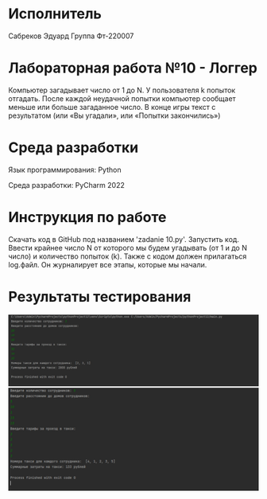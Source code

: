 # Исполнитель
Сабреков Эдуард
Группа Фт-220007

# Лабораторная работа №10 - Логгер
Компьютер загадывает число от 1 до N. У пользователя k попыток отгадать. После каждой неудачной попытки компьютер сообщает меньше или больше загаданное число. В конце игры текст с результатом (или «Вы угадали», или «Попытки закончились»)
# Среда разработки
Язык программирования: Python

Среда разработки: PyCharm 2022

# Инструкция по работе
Скачать код в GitHub под названием 'zadanie 10.py'. Запустить код. Ввести крайнее число N от которого мы будем угадывать (от 1 и до N число) и количество попыток (k). Также с кодом должен прилагаться log.файл. Он журналирует все этапы, которые мы начали. 
# Результаты тестирования
![Alt-текст](https://github.com/EduardSabr/Rabota08/blob/main/1%20%D1%84%D0%BE%D1%82%D0%BE.jpg?raw=true)
![Alt-текст](https://github.com/EduardSabr/Rabota08/blob/main/2%20%D1%84%D0%BE%D1%82%D0%BE.jpg?raw=true)
